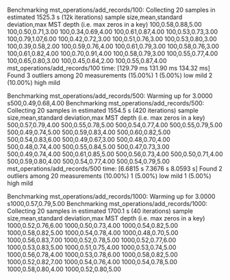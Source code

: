 Benchmarking mst_operations/add_records/100: Collecting 20 samples in estimated 1525.3 s (12k iterations)
sample size,mean,standard deviation,max MST depth (i.e. max zeros in a key)
100,0.58,0.88,5.00
100,0.50,0.71,3.00
100,0.34,0.69,4.00
100,0.61,0.87,4.00
100,0.53,0.73,3.00
100,0.79,1.07,6.00
100,0.42,0.72,3.00
100,0.51,0.76,3.00
100,0.53,0.80,3.00
100,0.39,0.58,2.00
100,0.59,0.76,4.00
100,0.61,0.79,3.00
100,0.58,0.76,3.00
100,0.61,0.82,4.00
100,0.70,0.91,4.00
100,0.58,0.79,3.00
100,0.55,0.77,4.00
100,0.65,0.80,3.00
100,0.45,0.64,2.00
100,0.55,0.87,4.00
mst_operations/add_records/100
                        time:   [129.79 ms 131.90 ms 134.32 ms]
Found 3 outliers among 20 measurements (15.00%)
  1 (5.00%) low mild
  2 (10.00%) high mild

Benchmarking mst_operations/add_records/500: Warming up for 3.0000 s500,0.49,0.68,4.00
Benchmarking mst_operations/add_records/500: Collecting 20 samples in estimated 1554.5 s (420 iterations)
sample size,mean,standard deviation,max MST depth (i.e. max zeros in a key)
500,0.57,0.79,4.00
500,0.55,0.78,5.00
500,0.54,0.77,4.00
500,0.55,0.79,5.00
500,0.49,0.74,5.00
500,0.59,0.83,4.00
500,0.60,0.82,5.00
500,0.54,0.83,6.00
500,0.49,0.67,3.00
500,0.48,0.70,4.00
500,0.48,0.74,4.00
500,0.55,0.84,5.00
500,0.47,0.73,3.00
500,0.49,0.74,4.00
500,0.61,0.85,5.00
500,0.56,0.73,4.00
500,0.50,0.71,4.00
500,0.59,0.80,4.00
500,0.54,0.77,4.00
500,0.54,0.79,5.00
mst_operations/add_records/500
                        time:   [6.6815 s 7.3676 s 8.0593 s]
Found 2 outliers among 20 measurements (10.00%)
  1 (5.00%) low mild
  1 (5.00%) high mild

Benchmarking mst_operations/add_records/1000: Warming up for 3.0000 s1000,0.57,0.79,5.00
Benchmarking mst_operations/add_records/1000: Collecting 20 samples in estimated 1700.1 s (40 iterations)
sample size,mean,standard deviation,max MST depth (i.e. max zeros in a key)
1000,0.52,0.76,6.00
1000,0.50,0.73,4.00
1000,0.54,0.82,5.00
1000,0.58,0.82,5.00
1000,0.54,0.78,4.00
1000,0.48,0.70,5.00
1000,0.56,0.83,7.00
1000,0.52,0.78,5.00
1000,0.52,0.77,6.00
1000,0.53,0.83,5.00
1000,0.51,0.75,4.00
1000,0.53,0.74,5.00
1000,0.56,0.78,4.00
1000,0.53,0.78,6.00
1000,0.58,0.82,5.00
1000,0.52,0.82,7.00
1000,0.54,0.76,4.00
1000,0.54,0.78,5.00
1000,0.58,0.80,4.00
1000,0.52,0.80,5.00